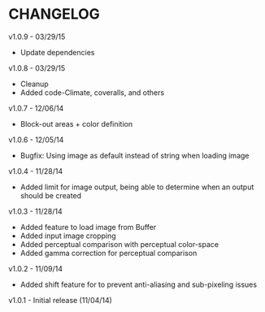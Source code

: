 CHANGELOG
=========

v1.0.9 - 03/29/15
* Update dependencies

v1.0.8 - 03/29/15
* Cleanup
* Added code-Climate, coveralls, and others

v1.0.7 - 12/06/14
* Block-out areas + color definition

v1.0.6 - 12/05/14
* Bugfix: Using image as default instead of string when loading image

v1.0.4 - 11/28/14
* Added limit for image output, being able to determine when an output should be created

v1.0.3 - 11/28/14
* Added feature to load image from Buffer
* Added input image cropping
* Added perceptual comparison with perceptual color-space
* Added gamma correction for perceptual comparison

v1.0.2 - 11/09/14
* Added shift feature for to prevent anti-aliasing and sub-pixeling issues

v1.0.1 - Initial release (11/04/14)
